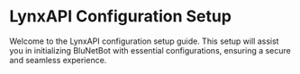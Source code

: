 # LynxAPI Configuration Setup

Welcome to the LynxAPI configuration setup guide. This setup will assist you in initializing BluNetBot with essential configurations, ensuring a secure and seamless experience.
